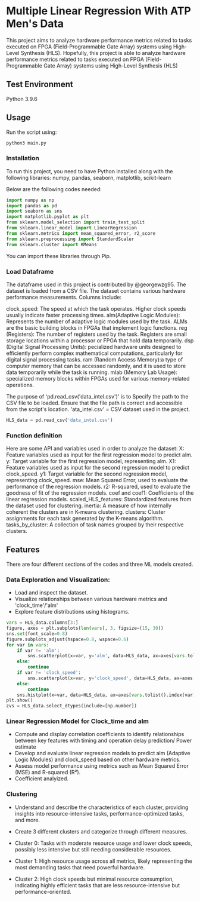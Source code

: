 # Multiple Linear Regression With ATP Men's Data

This project aims to analyze hardware performance metrics related to tasks executed on FPGA (Field-Programmable Gate Array) systems using High-Level Synthesis (HLS). Hopefully, this project is able to analyze hardware performance metrics related to tasks executed on FPGA (Field-Programmable Gate Array) systems using High-Level Synthesis (HLS)
## Test Environment

Python 3.9.6

## Usage
Run the script using:
```python
python3 main.py
```
### Installation
To run this project, you need to have Python installed along with the following libraries:
numpy, pandas, seaborn, matplotlib, scikit-learn

Below are the following codes needed:

```python
import numpy as np
import pandas as pd
import seaborn as sns
import matplotlib.pyplot as plt
from sklearn.model_selection import train_test_split
from sklearn.linear_model import LinearRegression
from sklearn.metrics import mean_squared_error, r2_score
from sklearn.preprocessing import StandardScaler
from sklearn.cluster import KMeans
```

You can import these libraries through Pip.

### Load Dataframe


The dataframe used in this project is contributed by @georgewzg95. The dataset is loaded from a CSV file.
The dataset contains various hardware performance measurements. Columns include:

clock_speed: The speed at which the task operates. Higher clock speeds usually indicate faster processing times.
alm(Adaptive Logic Modules): Represents the number of adaptive logic modules used by the task. ALMs are the basic building blocks in FPGAs that implement logic functions.
reg (Registers): The number of registers used by the task. Registers are small storage locations within a processor or FPGA that hold data temporarily.
dsp (Digital Signal Processing Units): pecialized hardware units designed to efficiently perform complex mathematical computations, particularly for digital signal processing tasks.
ram (Random Access Memory):a type of computer memory that can be accessed randomly, and it is used to store data temporarily while the task is running.
mlab (Memory Lab Usage): specialized memory blocks within FPGAs used for various memory-related operations.

The purpose of 'pd.read_csv('data_intel.csv')' is to Specify the path to the CSV file to be loaded. Ensure that the file path is correct and accessible from the script's location.
'ata_intel.csv' = CSV dataset used in the project.
```python
HLS_data = pd.read_csv('data_intel.csv')
```


### Function definition

Here are some API and variables used in order to analyze the dataset: 
X: Feature variables used as input for the first regression model to predict alm.
y: Target variable for the first regression model, representing alm.
X1: Feature variables used as input for the second regression model to predict clock_speed.
y1: Target variable for the second regression model, representing clock_speed.
mse: Mean Squared Error, used to evaluate the performance of the regression models.
r2: R-squared, used to evaluate the goodness of fit of the regression models.
coef and coef1: Coefficients of the linear regression models.
scaled_HLS_features: Standardized features from the dataset used for clustering.
inertia: A measure of how internally coherent the clusters are in K-means clustering.
clusters: Cluster assignments for each task generated by the K-means algorithm.
tasks_by_cluster: A collection of task names grouped by their respective clusters.

## Features

There are four different sections of the codes and three ML models created.
### Data Exploration and Visualization:
- Load and inspect the dataset.
- Visualize relationships between various hardware metrics and 'clock_time'/'alm'
- Explore feature distributions using histograms.

```python
vars = HLS_data.columns[3:]
figure, axes = plt.subplots(len(vars), 3, figsize=(15, 30))
sns.set(font_scale=0.8)
figure.subplots_adjust(hspace=0.8, wspace=0.6)
for var in vars:
    if var != 'alm':
        sns.scatterplot(x=var, y='alm', data=HLS_data, ax=axes[vars.tolist().index(var),0], alpha=0.4).set_title(f'{var} vs alm', fontsize=7, weight='bold')
    else:
        continue
    if var != 'clock_speed':
        sns.scatterplot(x=var, y='clock_speed', data=HLS_data, ax=axes[vars.tolist().index(var),1], alpha=0.4).set_title(f'{var} vs clock_speed', fontsize=7, weight='bold')
    else:
        continue
    sns.histplot(x=var, data=HLS_data, ax=axes[vars.tolist().index(var),2]).set_title('Distribution', fontsize=7, weight='bold')
plt.show()
zvs = HLS_data.select_dtypes(include=[np.number])
```
### Linear Regression Model for Clock_time and alm
- Compute and display correlation coefficients to identify relationships between key features with timing and operation delay prediction/ Power estimate
- Develop and evaluate linear regression models to predict alm (Adaptive Logic Modules) and clock_speed based on other hardware metrics.
- Assess model performance using metrics such as Mean Squared Error (MSE) and R-squared (R²).
- Coefficient analyized.

### Clustering
- Understand and describe the characteristics of each cluster, providing insights into resource-intensive tasks, performance-optimized tasks, and more.
- Create 3 different clusters and categorize through different measures.

- Cluster 0: Tasks with moderate resource usage and lower clock speeds, possibly less intensive but still needing considerable resources.
- Cluster 1: High resource usage across all metrics, likely representing the most demanding tasks that need powerful hardware.
- Cluster 2: High clock speeds but minimal resource consumption, indicating highly efficient tasks that are less resource-intensive but performance-oriented.


